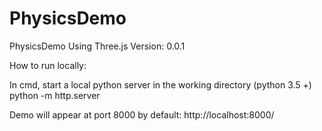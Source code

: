 # PhysicsDemo
PhysicsDemo Using Three.js 
Version: 0.0.1


How to run locally:

  In cmd, start a local python server in the working directory (python 3.5 +)
    python -m http.server
  
  Demo will appear at port 8000 by default:
    http://localhost:8000/
    
